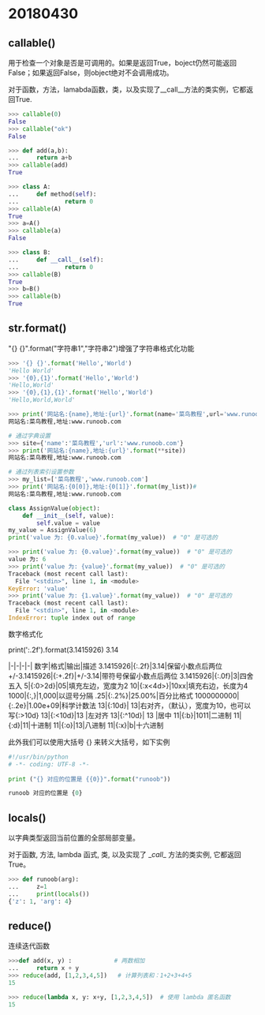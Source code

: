 # 20180430

## callable()

用于检查一个对象是否是可调用的。如果是返回True，boject仍然可能返回False；如果返回False，则object绝对不会调用成功。

对于函数，方法，lamabda函数，类，以及实现了\__call__方法的类实例，它都返回True.

```python
>>> callable(0)
False
>>> callable("ok")
False

>>> def add(a,b):
...     return a+b
>>> callable(add)
True

>>> class A:
...     def method(self):
...             return 0
>>> callable(A)
True
>>> a=A()
>>> callable(a)
False

>>> class B:
...     def __call__(self):
...             return 0
>>> callable(B)
True
>>> b=B()
>>> callable(b)
True
```

## str.format()

"{} {}".format("字符串1","字符串2")增强了字符串格式化功能

```python
>>> '{} {}'.format('Hello','World')
'Hello World'
>>> '{0},{1}'.format('Hello','World')
'Hello,World'
>>> '{0},{1},{1}'.format('Hello','World')
'Hello,World,World'
```

```python
>>> print('网站名:{name},地址:{url}'.format(name='菜鸟教程',url='www.runoob.com') )
网站名:菜鸟教程,地址:www.runoob.com

# 通过字典设置
>>> site={'name':'菜鸟教程','url':'www.runoob.com'}
>>> print('网站名:{name},地址:{url}'.format(**site))
网站名:菜鸟教程,地址:www.runoob.com

# 通过列表索引设置参数
>>> my_list=['菜鸟教程','www.runoob.com']
>>> print('网站名:{0[0]},地址:{0[1]}'.format(my_list))#
网站名:菜鸟教程,地址:www.runoob.com
```

```python
class AssignValue(object):
    def __init__(self, value):
        self.value = value
my_value = AssignValue(6)
print('value 为: {0.value}'.format(my_value))  # "0" 是可选的

>>> print('value 为: {0.value}'.format(my_value))  # "0" 是可选的
value 为: 6
>>> print('value 为: {value}'.format(my_value))  # "0" 是可选的
Traceback (most recent call last):
  File "<stdin>", line 1, in <module>
KeyError: 'value'
>>> print('value 为: {1.value}'.format(my_value))  # "0" 是可选的
Traceback (most recent call last):
  File "<stdin>", line 1, in <module>
IndexError: tuple index out of range
```

数字格式化

print(':.2f').format(3.1415926)
3.14

|-|-|-|-|
数字|格式|输出|描述
3.1415926|{:.2f}|3.14|保留小数点后两位
+/-3.1415926|{:+.2f}|+/-3.14|带符号保留小数点后两位
3.1415926|{:.0f}|3|四舍五入
5|{:0>2d}|05|填充左边，宽度为2
10|{:x<4d>}|10xx|填充右边，长度为4
1000|{:,}|1,000|以逗号分隔
.25|{:.2%}|25.00%|百分比格式
1000000000|{:.2e}|1.00e+09|科学计数法
13|{:10d}|     13|右对齐，（默认），宽度为10，也可以写{:>10d}
13|{:<10d}|13     |左对齐
13|{:^10d}|   13   |居中
11|{:b}|1011|二进制
11|{:d}|11|十进制
11|{:o}|13|八进制
11|{:x}|b|十六进制

此外我们可以使用大括号 {} 来转义大括号，如下实例

```python
#!/usr/bin/python
# -*- coding: UTF-8 -*-
 
print ("{} 对应的位置是 {{0}}".format("runoob"))

runoob 对应的位置是 {0}
```

## locals()

以字典类型返回当前位置的全部局部变量。

对于函数, 方法, lambda 函式, 类, 以及实现了 \__call__ 方法的类实例, 它都返回 True。

```python
>>> def runoob(arg):
...     z=1
...     print(locals())
{'z': 1, 'arg': 4}
```

## reduce()

连续迭代函数

```python
>>>def add(x, y) :            # 两数相加
...     return x + y
>>> reduce(add, [1,2,3,4,5])   # 计算列表和：1+2+3+4+5
15

>>> reduce(lambda x, y: x+y, [1,2,3,4,5])  # 使用 lambda 匿名函数
15
```